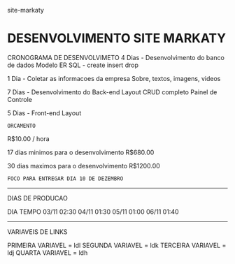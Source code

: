 site-markaty
# DESENVOLVIMENTO SITE MARKATY

CRONOGRAMA DE DESENVOLVIMETO
4 Dias - Desenvolvimento do banco de dados
    Modelo ER
    SQL - create insert drop

1 Dia - Coletar as informacoes da empresa
    Sobre, textos, imagens, videos

7 Dias - Desenvolvimento do Back-end
    Layout 
    CRUD completo
    Painel de Controle

5 Dias - Front-end
    Layout

    ORCAMENTO
R$10.00 / hora

17 dias minimos para o desenvolvimento
    R$680.00

30 dias maximos para o desenvolvimento
    R$1200.00

    FOCO PARA ENTREGAR DIA 10 DE DEZEMBRO

--------------------------------------------------

DIAS DE PRODUCAO 

DIA         TEMPO 
03/11       02:30
04/11       01:30
05/11       01:00
06/11       01:40


--------------------------------------------------
VARIAVEIS DE LINKS

PRIMEIRA VARIAVEL = ldl
SEGUNDA VARIAVEL = ldk
TERCEIRA VARIAVEL = ldj
QUARTA VARIAVEL = ldh